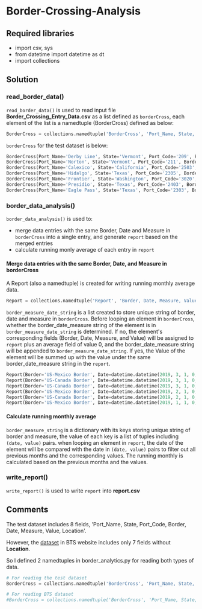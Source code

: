 # Border-Crossing-Analysis

## Required libraries

- import csv, sys
- from datetime import datetime as dt
- import collections

## Solution

### read_border_data()

`read_border_data()` is used to read input file **Border_Crossing_Entry_Data.csv** as a list defined as `borderCross`, each element of the list is a namedtuple (BorderCross)  defined as below: 

```python
BorderCross = collections.namedtuple('BorderCross', 'Port_Name, State, Port_Code, Border, Date, Measure, Value, Location')
```

`borderCross` for the test dataset is below:

```python
BorderCross(Port_Name='Derby Line', State='Vermont', Port_Code='209', Border='US-Canada Border', Date='03/01/2019 12:00:00 AM', Measure='Truck Containers Full', Value='6483', Location='POINT (-72.09944 45.005)')
BorderCross(Port_Name='Norton', State='Vermont', Port_Code='211', Border='US-Canada Border', Date='03/01/2019 12:00:00 AM', Measure='Trains', Value='19', Location='POINT (-71.79528000000002 45.01)')
BorderCross(Port_Name='Calexico', State='California', Port_Code='2503', Border='US-Mexico Border', Date='03/01/2019 12:00:00 AM', Measure='Pedestrians', Value='346158', Location='POINT (-115.49806000000001 32.67889)')
BorderCross(Port_Name='Hidalgo', State='Texas', Port_Code='2305', Border='US-Mexico Border', Date='02/01/2019 12:00:00 AM', Measure='Pedestrians', Value='156891', Location='POINT (-98.26278 26.1)')
BorderCross(Port_Name='Frontier', State='Washington', Port_Code='3020', Border='US-Canada Border', Date='02/01/2019 12:00:00 AM', Measure='Truck Containers Empty', Value='1319', Location='POINT (-117.78134000000001 48.910160000000005)')
BorderCross(Port_Name='Presidio', State='Texas', Port_Code='2403', Border='US-Mexico Border', Date='02/01/2019 12:00:00 AM', Measure='Pedestrians', Value='15272', Location='POINT (-104.37167 29.56056)')
BorderCross(Port_Name='Eagle Pass', State='Texas', Port_Code='2303', Border='US-Mexico Border', Date='01/01/2019 12:00:00 AM', Measure='Pedestrians', Value='56810', Location='POINT (-100.49917 28.70889)')
```

### border_data_analysis()

`border_data_analysis()` is used to:

- merge data entries with the same Border, Date and Measure in `borderCross` into a single entry, and generate `report` based on the merged entries
- calculate running monly average of each entry in `report`

#### Merge data entries with the same Border, Date, and Measure in borderCross

A Report (also a namedtuple) is created for writing running monthly average data.

```python
Report = collections.namedtuple('Report', 'Border, Date, Measure, Value, Average')
```

`border_measure_date_string` is a list created to store unique string of border, date and measure in `borderCross`. Before looping an element in `borderCross`, whether the border_date_measure string of the element is in `border_measure_date_string` is determined. If no, the element's corresponding fields (Border, Date, Measure, and Value) will be assigned to `report` plus an average field of value 0, and the border_date_measure string will be appended to `border_measure_date_string`. If yes, the Value of the element will be summed up with the value under the same border_date_measure string in the `report`.

```python
Report(Border='US-Mexico Border', Date=datetime.datetime(2019, 3, 1, 0, 0), Measure='Pedestrians', Value=346158, Average=114487)
Report(Border='US-Canada Border', Date=datetime.datetime(2019, 3, 1, 0, 0), Measure='Truck Containers Full', Value=6483, Average=0)
Report(Border='US-Canada Border', Date=datetime.datetime(2019, 3, 1, 0, 0), Measure='Trains', Value=19, Average=0)
Report(Border='US-Mexico Border', Date=datetime.datetime(2019, 2, 1, 0, 0), Measure='Pedestrians', Value=172163, Average=56810)
Report(Border='US-Canada Border', Date=datetime.datetime(2019, 2, 1, 0, 0), Measure='Truck Containers Empty', Value=1319, Average=0)
Report(Border='US-Mexico Border', Date=datetime.datetime(2019, 1, 1, 0, 0), Measure='Pedestrians', Value=56810, Average=0)
```

#### Calculate running monthly average

`border_measure_string` is a dictionary with its keys storing unique string of border and measure, the value of each key is a list of tuples including `(date, value)` pairs. when looping an element in `report`, the date of the element will be compared with the date in `(date, value)` pairs to filter out all previous months and the corresponding values. The running monthly is calculated based on the previous months and the values.

### write_report()

`write_report()` is used to write `report` into **report.csv**

## Comments

The test dataset includes 8 fields, 'Port_Name, State, Port_Code, Border, Date, Measure, Value, Location'.

However, the [dataset](https://data.transportation.gov/Research-and-Statistics/Border-Crossing-Entry-Data/keg4-3bc2) in BTS website includes only 7 fields without **Location**.

So I defined 2 namedtuples in border_analytics.py for reading both types of data. 

```python
# For reading the test dataset
BorderCross = collections.namedtuple('BorderCross', 'Port_Name, State, Port_Code, Border, Date, Measure, Value, Location')

# For reading BTS dataset
#BorderCross = collections.namedtuple('BorderCross', 'Port_Name, State, Port_Code, Border, Date, Measure, Value')
```

​    


